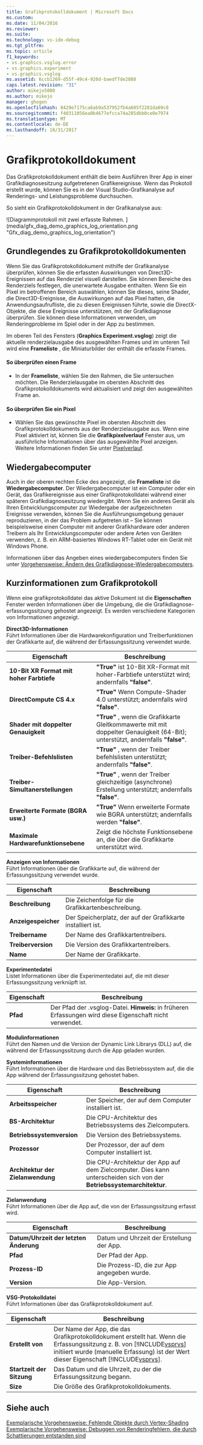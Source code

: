 ```yaml
---
title: Grafikprotokolldokument | Microsoft Docs
ms.custom: 
ms.date: 11/04/2016
ms.reviewer: 
ms.suite: 
ms.technology: vs-ide-debug
ms.tgt_pltfrm: 
ms.topic: article
f1_keywords:
- vs.graphics.vsglog.error
- vs.graphics.experiment
- vs.graphics.vsglog
ms.assetid: 6ccb1269-d55f-49c4-920d-baedf7de2888
caps.latest.revision: "31"
author: mikejo5000
ms.author: mikejo
manager: ghogen
ms.openlocfilehash: 8429e7175ca6ab9a537952fb4a605f2281da69c8
ms.sourcegitcommit: f40311056ea0b4677efcca74a285dbb0ce0e7974
ms.translationtype: MT
ms.contentlocale: de-DE
ms.lasthandoff: 10/31/2017
---
```

# <a name="graphics-log-document"></a>Grafikprotokolldokument
Das Grafikprotokolldokument enthält die beim Ausführen Ihrer App in einer Grafikdiagnosesitzung aufgetretenen Grafikereignisse. Wenn das Prokotoll erstellt wurde, können Sie es in der Visual Studio-Grafikanalyse auf Renderings- und Leistungsprobleme durchsuchen.  
  
 So sieht ein Grafikprotokolldokument in der Grafikanalyse aus:  
  
 ![Diagrammprotokoll mit zwei erfasste Rahmen. ] (media/gfx_diag_demo_graphics_log_orientation.png "Gfx_diag_demo_graphics_log_orientation")  
  
## <a name="understanding-graphics-log-documents"></a>Grundlegendes zu Grafikprotokolldokumenten  
 Wenn Sie das Grafikprotokolldokument mithilfe der Grafikanalyse überprüfen, können Sie die erfassten Auswirkungen von Direct3D-Ereignissen auf das Renderziel visuell darstellen. Sie können Bereiche des Renderziels festlegen, die unerwartete Ausgabe enthalten. Wenn Sie ein Pixel im betroffenen Bereich auswählen, können Sie dieses, seine Shader, die Direct3D-Ereignisse, die Auswirkungen auf das Pixel hatten, die Anwendungsaufrufliste, die zu diesen Ereignissen führte, sowie die DirectX-Objekte, die diese Ereignisse unterstützen, mit der Grafikdiagnose überprüfen. Sie können diese Informationen verwenden, um Renderingprobleme im Spiel oder in der App zu bestimmen.  
  
 Im oberen Teil des Fensters (**Graphics Experiment.vsglog**) zeigt die aktuelle renderzielausgabe des ausgewählten Frames und im unteren Teil wird eine **Frameliste** , die Miniaturbilder der enthält die erfasste Frames.  
  
#### <a name="to-inspect-a-frame"></a>So überprüfen einen Frame  
  
-   In der **Frameliste**, wählen Sie den Rahmen, die Sie untersuchen möchten. Die Renderzielausgabe im obersten Abschnitt des Grafikprotokolldokuments wird aktualisiert und zeigt den ausgewählten Frame an.  
  
#### <a name="to-inspect-a-pixel"></a>So überprüfen Sie ein Pixel  
  
-   Wählen Sie das gewünschte Pixel im obersten Abschnitt des Grafikprotokolldokuments aus der Renderzielausgabe aus. Wenn eine Pixel aktiviert ist, können Sie die **Grafikpixelverlauf** Fenster aus, um ausführliche Informationen über das ausgewählte Pixel anzeigen. Weitere Informationen finden Sie unter [Pixelverlauf](graphics-pixel-history.md).  
  
## <a name="playback-machine"></a>Wiedergabecomputer  
 Auch in der oberen rechten Ecke des angezeigt, die **Frameliste** ist die **Wiedergabecomputer**. Der Wiedergabecomputer ist ein Computer oder ein Gerät, das Grafikereignisse aus einer Grafikprotokolldatei während einer späteren Grafikdiagnosesitzung wiedergibt. Wenn Sie ein anderes Gerät als Ihren Entwicklungscomputer zur Wiedergabe der aufgezeichneten Ereignisse verwenden, können Sie die Ausführungsumgebung genauer reproduzieren, in der das Problem aufgetreten ist – Sie können beispielsweise einen Computer mit anderer Grafikhardware oder anderen Treibern als Ihr Entwicklungscomputer oder andere Arten von Geräten verwenden, z. B. ein ARM-basiertes Windows RT-Tablet oder ein Gerät mit Windows Phone.  
  
 Informationen über das Angeben eines wiedergabecomputers finden Sie unter [Vorgehensweise: Ändern des Grafikdiagnose-Wiedergabecomputers](how-to-change-the-graphics-diagnostics-playback-machine.md).  
  
## <a name="graphics-log-summary-information"></a>Kurzinformationen zum Grafikprotokoll  
 Wenn eine grafikprotokolldatei das aktive Dokument ist die **Eigenschaften** Fenster werden Informationen über die Umgebung, die die Grafikdiagnose-erfassungssitzung gehostet angezeigt. Es werden verschiedene Kategorien von Informationen angezeigt.  
  
 **Direct3D-Informationen**  
 Führt Informationen über die Hardwarekonfiguration und Treiberfunktionen der Grafikkarte auf, die während der Erfassungssitzung verwendet wurde.  
  
|Eigenschaft|Beschreibung|  
|--------------|-----------------|  
|**10-Bit XR Format mit hoher Farbtiefe**|**"True"** ist 10-Bit XR-Format mit hoher-Farbtiefe unterstützt wird; andernfalls **"false"**.|  
|**DirectCompute CS 4.x**|**"True"** Wenn Compute-Shader 4.0 unterstützt; andernfalls wird **"false"**.|  
|**Shader mit doppelter Genauigkeit**|**"True"** , wenn die Grafikkarte Gleitkommawerte mit mit doppelter Genauigkeit (64-Bit); unterstützt, andernfalls **"false"**.|  
|**Treiber-Befehlslisten**|**"True"** , wenn der Treiber befehlslisten unterstützt; andernfalls **"false"**.|  
|**Treiber-Simultanerstellungen**|**"True"** , wenn der Treiber gleichzeitige (asynchrone) Erstellung unterstützt; andernfalls **"false"**.|  
|**Erweiterte Formate (BGRA usw.)**|**"True"** Wenn erweiterte Formate wie BGRA unterstützt; andernfalls werden **"false"**.|  
|**Maximale Hardwarefunktionsebene**|Zeigt die höchste Funktionsebene an, die über die Grafikkarte unterstützt wird.|  
  
 **Anzeigen von Informationen**  
 Führt Informationen über die Grafikkarte auf, die während der Erfassungssitzung verwendet wurde.  
  
|Eigenschaft|Beschreibung|  
|--------------|-----------------|  
|**Beschreibung**|Die Zeichenfolge für die Grafikkartenbeschreibung.|  
|**Anzeigespeicher**|Der Speicherplatz, der auf der Grafikkarte installiert ist.|  
|**Treibername**|Der Name des Grafikkartentreibers.|  
|**Treiberversion**|Die Version des Grafikkartentreibers.|  
|**Name**|Der Name der Grafikkarte.|  
  
 **Experimentedatei**  
 Listet Informationen über die Experimentedatei auf, die mit dieser Erfassungssitzung verknüpft ist.  
  
|Eigenschaft|Beschreibung|  
|--------------|-----------------|  
|**Pfad**|Der Pfad der .vsglog-Datei. **Hinweis:** in früheren Erfassungen wird diese Eigenschaft nicht verwendet.|  
  
 **Modulinformationen**  
 Führt den Namen und die Version der Dynamic Link Librarys (DLL) auf, die während der Erfassungssitzung durch die App geladen wurden.  
  
 **Systeminformationen**  
 Führt Informationen über die Hardware und das Betriebssystem auf, die die App während der Erfassungssitzung gehostet haben.  
  
|Eigenschaft|Beschreibung|  
|--------------|-----------------|  
|**Arbeitsspeicher**|Der Speicher, der auf dem Computer installiert ist.|  
|**BS-Architektur**|Die CPU-Architektur des Betriebssystems des Zielcomputers.|  
|**Betriebssystemversion**|Die Version des Betriebssystems.|  
|**Prozessor**|Der Prozessor, der auf dem Computer installiert ist.|  
|**Architektur der Zielanwendung**|Die CPU-Architektur der App auf dem Zielcomputer. Dies kann unterscheiden sich von der **Betriebssystemarchitektur**.|  
  
 **Zielanwendung**  
 Führt Informationen über die App auf, die von der Erfassungssitzung erfasst wird.  
  
|Eigenschaft|Beschreibung|  
|--------------|-----------------|  
|**Datum/Uhrzeit der letzten Änderung**|Datum und Uhrzeit der Erstellung der App.|  
|**Pfad**|Der Pfad der App.|  
|**Prozess-ID**|Die Prozess-ID, die zur App angegeben wurde.|  
|**Version**|Die App-Version.|  
  
 **VSG-Protokolldatei**  
 Führt Informationen über das Grafikprotokolldokument auf.  
  
|Eigenschaft|Beschreibung|  
|--------------|-----------------|  
|**Erstellt von**|Der Name der App, die das Grafikprotokolldokument erstellt hat. Wenn die Erfassungssitzung z. B. von [!INCLUDE[vsprvs](../../code-quality/includes/vsprvs_md.md)] initiiert wurde (manuelle Erfassung) ist der Wert dieser Eigenschaft [!INCLUDE[vsprvs](../../code-quality/includes/vsprvs_md.md)].|  
|**Startzeit der Sitzung**|Das Datum und die Uhrzeit, zu der die Erfassungssitzung begann.|  
|**Size**|Die Größe des Grafikprotokolldokuments.|  
  
## <a name="see-also"></a>Siehe auch  
 [Exemplarische Vorgehensweise: Fehlende Objekte durch Vertex-Shading](walkthrough-missing-objects-due-to-vertex-shading.md)   
 [Exemplarische Vorgehensweise: Debuggen von Renderingfehlern, die durch Schattierungen entstanden sind](walkthrough-debugging-rendering-errors-due-to-shading.md)